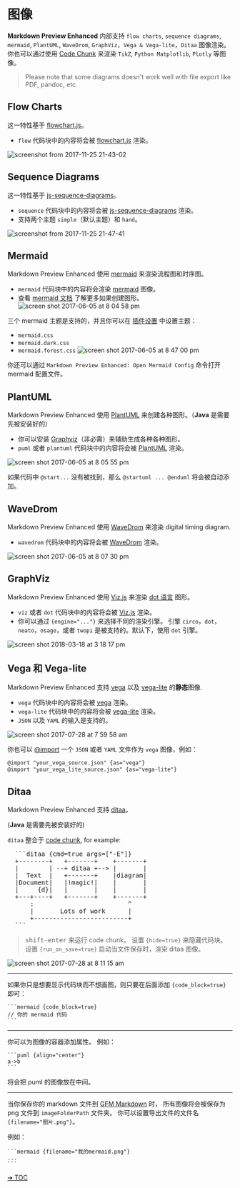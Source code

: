 # 图像

**Markdown Preview Enhanced** 内部支持 `flow charts`, `sequence diagrams`, `mermaid`, `PlantUML`, `WaveDrom`, `GraphViz`，`Vega & Vega-lite`，`Ditaa` 图像渲染。
你也可以通过使用 [Code Chunk](zh-cn/code-chunk.md) 来渲染 `TikZ`, `Python Matplotlib`, `Plotly` 等图像。

> Please note that some diagrams doesn't work well with file export like PDF, pandoc, etc.

## Flow Charts

这一特性基于 [flowchart.js](https://flowchart.js.org/)。

- `flow` 代码块中的内容将会被 [flowchart.js](https://flowchart.js.org/) 渲染。

![screenshot from 2017-11-25 21-43-02](https://user-images.githubusercontent.com/1908863/33236942-aa809c1c-d229-11e7-9c4b-9a680fd852ed.png)

## Sequence Diagrams

这一特性基于 [js-sequence-diagrams](https://bramp.github.io/js-sequence-diagrams/)。

- `sequence` 代码块中的内容将会被 [js-sequence-diagrams](https://bramp.github.io/js-sequence-diagrams/) 渲染。
- 支持两个主题 `simple`（默认主题）和 `hand`。

![screenshot from 2017-11-25 21-47-41](https://user-images.githubusercontent.com/1908863/33236972-4f190f98-d22a-11e7-842f-d9c4a74d2118.png)

## Mermaid

Markdown Preview Enhanced 使用 [mermaid](https://github.com/knsv/mermaid) 来渲染流程图和时序图。

- `mermaid` 代码块中的内容将会渲染 [mermaid](https://github.com/knsv/mermaid) 图像。
- 查看 [mermaid 文档](https://knsv.github.io/mermaid/#flowcharts-basic-syntax) 了解更多如果创建图形。
  ![screen shot 2017-06-05 at 8 04 58 pm](https://cloud.githubusercontent.com/assets/1908863/26809423/42afb410-4a2a-11e7-8a18-57e7c67caa9f.png)

三个 mermaid 主题是支持的，并且你可以在 [插件设置](zh-cn/usages.md?id=package-settings) 中设置主题：

- `mermaid.css`
- `mermaid.dark.css`
- `mermaid.forest.css`
  ![screen shot 2017-06-05 at 8 47 00 pm](https://cloud.githubusercontent.com/assets/1908863/26810274/555562d0-4a30-11e7-91ca-98742d6afbd5.png)

你还可以通过 `Markdown Preview Enhanced: Open Mermaid Config` 命令打开 mermaid 配置文件。

## PlantUML

Markdown Preview Enhanced 使用 [PlantUML](https://plantuml.com/) 来创建各种图形。（**Java** 是需要先被安装好的）

- 你可以安装 [Graphviz](https://www.graphviz.org/)（非必需）来辅助生成各种各种图形。
- `puml` 或者 `plantuml` 代码块中的内容将会被 [PlantUML](https://plantuml.com/) 渲染。

![screen shot 2017-06-05 at 8 05 55 pm](https://cloud.githubusercontent.com/assets/1908863/26809436/65414084-4a2a-11e7-91ee-7b03b0496513.png)

如果代码中 `@start...` 没有被找到，那么 `@startuml ... @enduml` 将会被自动添加。

## WaveDrom

Markdown Preview Enhanced 使用 [WaveDrom](https://wavedrom.com/) 来渲染 digital timing diagram.

- `wavedrom` 代码块中的内容将会被 [WaveDrom](https://github.com/drom/wavedrom) 渲染。

![screen shot 2017-06-05 at 8 07 30 pm](https://cloud.githubusercontent.com/assets/1908863/26809462/9dc3eb96-4a2a-11e7-90e7-ad6bcb8dbdb1.png)

## GraphViz

Markdown Preview Enhanced 使用 [Viz.js](https://github.com/mdaines/viz.js) 来渲染 [dot 语言](https://tinyurl.com/kjoouup) 图形。

- `viz` 或者 `dot` 代码块中的内容将会被 [Viz.js](https://github.com/mdaines/viz.js) 渲染。
- 你可以通过 `{engine="..."}` 来选择不同的渲染引擎。 引擎 `circo`，`dot`，`neato`，`osage`，或者 `twopi` 是被支持的。默认下，使用 `dot` 引擎。

![screen shot 2018-03-18 at 3 18 17 pm](https://user-images.githubusercontent.com/1908863/37570596-a565306e-2abf-11e8-8904-d73306f675ec.png)

## Vega 和 Vega-lite

Markdown Preview Enhanced 支持 [vega](https://vega.github.io/vega/) 以及 [vega-lite](https://vega.github.io/vega-lite/) 的**静态**图像.

- `vega` 代码块中的内容将会被 [vega](https://vega.github.io/vega/) 渲染。
- `vega-lite` 代码块中的内容将会被 [vega-lite](https://vega.github.io/vega-lite/) 渲染。
- `JSON` 以及 `YAML` 的输入是支持的。

![screen shot 2017-07-28 at 7 59 58 am](https://user-images.githubusercontent.com/1908863/28718265-d023e1c2-736a-11e7-8678-a29704f3a23c.png)

你也可以 [@import](zh-cn/file-imports.md) 一个 `JSON` 或者 `YAML` 文件作为 `vega` 图像，例如：

```markdown
@import "your_vega_source.json" {as="vega"}
@import "your_vega_lite_source.json" {as="vega-lite"}
```

## Ditaa

Markdown Preview Enhanced 支持 [ditaa](https://github.com/stathissideris/ditaa)。

(**Java** 是需要先被安装好的)

`ditaa` 整合于 [code chunk](zh-cn/code-chunk.md), for example:

<pre>
  ```ditaa {cmd=true args=["-E"]}
  +--------+   +-------+    +-------+
  |        | --+ ditaa +--> |       |
  |  Text  |   +-------+    |diagram|
  |Document|   |!magic!|    |       |
  |     {d}|   |       |    |       |
  +---+----+   +-------+    +-------+
      :                         ^
      |       Lots of work      |
      +-------------------------+
  ```
</pre>

> <kbd>shift-enter</kbd> 来运行 code chunk。
> 设置 `{hide=true}` 来隐藏代码块。
> 设置 `{run_on_save=true}` 启动当文件保存时，渲染 ditaa 图像。

![screen shot 2017-07-28 at 8 11 15 am](https://user-images.githubusercontent.com/1908863/28718626-633fa18e-736c-11e7-8a4a-915858dafff6.png)

---

如果你只是想要显示代码块而不想画图，则只要在后面添加 `{code_block=true}` 即可：

    ```mermaid {code_block=true}
    // 你的 mermaid 代码
    ```

---

你可以为图像的容器添加属性。
例如：

    ```puml {align="center"}
    a->b
    ```

将会把 puml 的图像放在中间。

---

当你保存你的 markdown 文件到 [GFM Markdown](zh-cn/markdown.md) 时， 所有图像将会被保存为 png 文件到 `imageFolderPath` 文件夹。
你可以设置导出文件的文件名 `{filename="图片.png"}`。

例如：

    ```mermaid {filename="我的mermaid.png"}
    ...
    ```

[➔ TOC](zh-cn/toc.md)
